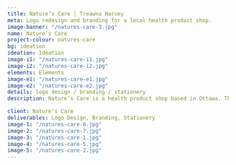 ```yaml
---
title: Nature’s Care | Treawna Harvey
meta: Logo redesign and branding for a local health product shop.
image-banner: "/natures-care-3.jpg"
name: Nature’s Care
project-colour: natures-care
bg: ideation
ideation: Ideation
image-i1: "/natures-care-i1.jpg"
image-i2: "/natures-care-i2.jpg"
elements: Elements
image-e1: "/natures-care-e1.jpg"
image-e2: "/natures-care-e2.jpg"
details: logo design / branding / stationery
description: Nature’s Care is a health product shop based in Ottawa. The store is recognized for its extensive inventory, friendly staff and knowledgeable owner, so the redesign of their brand kept these qualities in mind.

client: Nature’s Care
deliverables: Logo Design, Branding, Stationery
image-1: "/natures-care-6.jpg"
image-2: "/natures-care-7.jpg"
image-3: "/natures-care-1.jpg"
image-4: "/natures-care-5.jpg"
image-5: "/natures-care-2.jpg"
---
```

